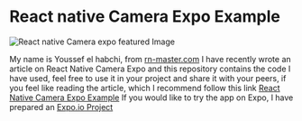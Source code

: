 
# React native Camera Expo Example

  

![React native Camera expo featured Image](https://rn-master.com/wp-content/uploads/2019/11/Featured-Image.jpg)

  

My name is Youssef el habchi, from [rn-master.com](https://rn-master.com) I have recently wrote an article on React Native Camera Expo and this repository contains the code I have used, feel free to use it in your project and share it with your peers, if you feel like reading the article, which I recommend follow this link [React Native Camera Expo Example](https://rn-master.com/react-native-camera-expo-example)
If you would like to try the app on Expo, I have prepared an [Expo.io Project](https://exp.host/@alhydra/react-native-camera-expo-example)

